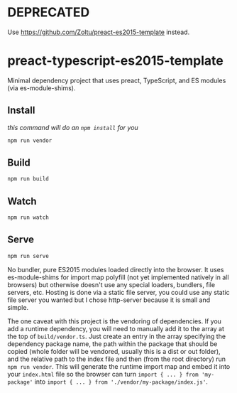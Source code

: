 # **DEPRECATED**
Use https://github.com/Zoltu/preact-es2015-template instead.

# preact-typescript-es2015-template
Minimal dependency project that uses preact, TypeScript, and ES modules (via es-module-shims).

## Install
_this command will do an `npm install` for you_
```bash
npm run vendor
```

## Build
```bash
npm run build
```

## Watch
```bash
npm run watch
```

## Serve
```bash
npm run serve
```

No bundler, pure ES2015 modules loaded directly into the browser.  It uses es-module-shims for import map polyfill (not yet implemented natively in all browsers) but otherwise doesn't use any special loaders, bundlers, file servers, etc.  Hosting is done via a static file server, you could use any static file server you wanted but I chose http-server because it is small and simple.

The one caveat with this project is the vendoring of dependencies.  If you add a runtime dependency, you will need to manually add it to the array at the top of `build/vendor.ts`.  Just create an entry in the array specifying the dependency package name, the path within the package that should be copied (whole folder will be vendored, usually this is a dist or out folder), and the relative path to the index file and then (from the root directory) run `npm run vendor`.  This will generate the runtime import map and embed it into your `index.html` file so the browser can turn `import { ... } from 'my-package'` into `import { ... } from './vendor/my-package/index.js'`.
